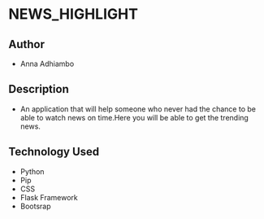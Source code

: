 # NEWS_HIGHLIGHT

## Author
* Anna Adhiambo

## Description
* An application that will help someone who never had the chance to be able to watch news on time.Here you will be able to get the trending news.

## Technology Used
* Python
* Pip
* CSS
* Flask Framework
* Bootsrap
